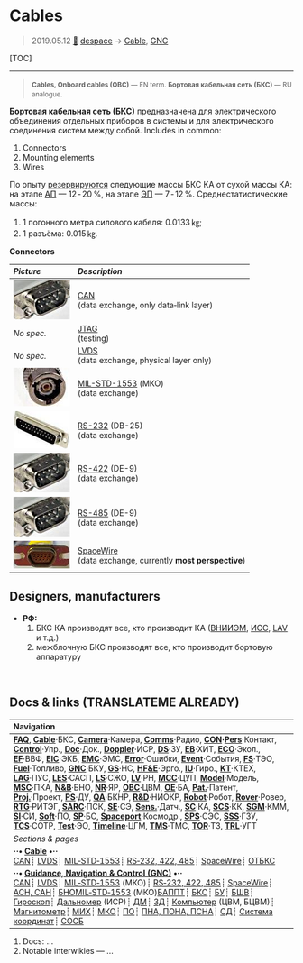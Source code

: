 # Cables
> 2019.05.12 [🚀](../index/index.md) [despace](index.md) → [Cable](cable.md), [GNC](gnc.md)

[TOC]

---

> <small>**Cables, Onboard cables (OBC)** — EN term. **Бортовая кабельная сеть (БКС)** — RU analogue.</small>

**Бортовая кабельная сеть (БКС)** предназначена для электрического объединения отдельных приборов в системы и для электрического соединения систем между собой. Includes in common:

   1. Connectors
   1. Mounting elements
   1. Wires

По опыту [резервируются](reserve.md) следующие массы БКС КА от сухой массы КА: на этапе [АП](rnd_ap.md) — 12 ‑ 20 %, на этапе [ЭП](rnd_ep.md) — 7 ‑ 12 %. Среднестатистические массы:

   1. 1 погонного метра силового кабеля: 0.0133 ㎏;
   1. 1 разъёма: 0.015 ㎏.

**Connectors**

|*Picture*|*Description*|
|:--|:--|
|![](f/cable/de_9_1_thumb.jpg)|[CAN](can.md)<br> (data exchange, only data‑link layer)|
|*No spec.*|[JTAG](jtag.md)<br> (testing)|
|*No spec.*|[LVDS](lvds.md)<br> (data exchange, physical layer only)|
|![](f/cable/mil_std_1553_1_thumb2.jpg)|[MIL-STD-1553](mil_std_1553.md) (МКО)<br> (data exchange)|
|![](f/cable/db_25_1_thumb.jpg)|[RS-232](rs_xxx.md) (DB-25)<br> (data exchange)|
|![](f/cable/de_9_1_thumb.jpg)|[RS-422](rs_xxx.md) (DE-9)<br> (data exchange)|
|![](f/cable/de_9_1_thumb.jpg)|[RS-485](rs_xxx.md) (DE-9)<br> (data exchange)|
|![](f/cable/micro_d_1_thumb.jpg)|[SpaceWire](spacewire.md)<br> (data exchange, currently **most perspective**)|


## Designers, manufacturers
   - **РФ:**
     1. БКС КА производят все, кто производит КА ([ВНИИЭМ](zz_vniiem.md), [ИСС](zz_iss_r.md), [LAV](zz_lav.md) и т.д.)
     1. межблочную БКС производят все, кто производит бортовую аппаратуру



<p style="page-break-after:always"> </p>

## Docs & links (TRANSLATEME ALREADY)
|Navigation|
|:--|
|**[FAQ](faq.md)**, **[Cable](cable.md)**·БКС, **[Camera](cam.md)**·Камера, **[Comms](comms.md)**·Радио, **[CON](contact.md)·[Pers](person.md)**·Контакт, **[Control](control.md)**·Упр., **[Doc](doc.md)**·Док., **[Doppler](doppler.md)**·ИСР, **[DS](ds.md)**·ЗУ, **[EB](eb.md)**·ХИТ, **[ECO](ecology.md)**·Экол., **[EF](ef.md)**·ВВФ, **[ElC](elc.md)**·ЭКБ, **[EMC](emc.md)**·ЭМС, **[Error](error.md)**·Ошибки, **[Event](event.md)**·События, **[FS](fs.md)**·ТЭО, **[Fuel](fuel.md)**·Топливо, **[GNC](gnc.md)**·БКУ, **[GS](scs.md)**·НС, **[HF&E](hfe.md)**·Эрго., **[IU](iu.md)**·Гиро., **[KT](kt.md)**·КТЕХ, **[LAG](lag.md)**·ПУC, **[LES](les.md)**·САСП, **[LS](ls.md)**·СЖО, **[LV](lv.md)**·РН, **[MCC](mcc.md)**·ЦУП, **[Model](model.md)**·Модель, **[MSC](sc.md)**·ПКА, **[N&B](nnb.md)**·БНО, **[NR](nr.md)**·ЯР, **[OBC](obc.md)**·ЦВМ, **[OE](oe.md)**·БА, **[Pat.](патент.md)**·Патент, **[Proj.](project.md)**·Проект, **[PS](ps.md)**·ДУ, **[QA](qa.md)**·БКНР, **[R&D](rnd.md)**·НИОКР, **[Robot](robotics.md)**·Робот, **[Rover](rover.md)**·Ровер, **[RTG](rtg.md)**·РИТЭГ, **[SARC](sarc.md)**·ПСК, **[SE](se.md)**·СЭ, **[Sens.](sensor.md)**·Датч., **[SC](sc.md)**·КА, **[SCS](scs.md)**·КК, **[SGM](sgm.md)**·КММ, **[SI](si.md)**·СИ, **[Soft](soft.md)**·ПО, **[SP](sp.md)**·БС, **[Spaceport](spaceport.md)**·Космодр., **[SPS](sps.md)**·СЭС, **[SSS](sss.md)**·ГЗУ, **[TCS](tcs.md)**·СОТР, **[Test](test.md)**·ЭО, **[Timeline](timeline.md)**·ЦГМ, **[TMS](tms.md)**·ТМС, **[TOR](tor.md)**·ТЗ, **[TRL](trl.md)**·УГТ|
|*Sections & pages*|
|**··• [Cable](cable.md) •··**<br> [CAN](can.md)┊ [LVDS](lvds.md)┊ [MIL‑STD‑1553](mil_std_1553.md)┊ [RS‑232, 422, 485](rs_xxx.md)┊ [SpaceWire](spacewire.md)┊ [ОТБКС](cable_ct.md)|
|**··• [Guidance, Navigation & Control (GNC)](gnc.md) •··**<br> [CAN](can.md)┊ [LVDS](lvds.md)┊ [MIL‑STD‑1553](mil_std_1553.md) (МКО)┊ [RS‑232, 422, 485](rs_xxx.md)┊ [SpaceWire](spacewire.md)┊ [АСН, САН](ans.md)┊ [БНО](nnb.md)[MIL‑STD‑1553](mil_std_1553.md) (МКО)[БАППТ](acup.md)┊ [БКС](cable.md)┊ [БУ](sp.md)┊ [БШВ](time.md)┊ [Гироскоп](iu.md)┊ [Дальномер](doppler.md) (ИСР)┊ [ДМ](iu.md)┊ [ЗД](sensor.md)┊ [Компьютер](obc.md) (ЦВМ, БЦВМ)┊ [Магнитометр](sensor.md)┊ [МИХ](mic.md)┊ [МКО](mil_std_1553.md)┊ [ПО](soft.md)┊ [ПНА, ПОНА, ПСНА](aiad.md)┊ [СД](sensor.md)┊ [Система координат](coord_sys.md)┊ [СОСБ](spos.md)|

   1. Docs: …
   1. Notable interwikies — …
